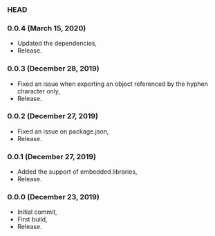 ### HEAD

### 0.0.4 (March 15, 2020)

  * Updated the dependencies,
  * Release.


### 0.0.3 (December 28, 2019)

  * Fixed an issue when exporting an object referenced by the hyphen character only,
  * Release.


### 0.0.2 (December 27, 2019)

  * Fixed an issue on package.json,
  * Release.


### 0.0.1 (December 27, 2019)

  * Added the support of embedded libraries,
  * Release.


### 0.0.0 (December 23, 2019)

  * Initial commit,
  * First build,
  * Release.
